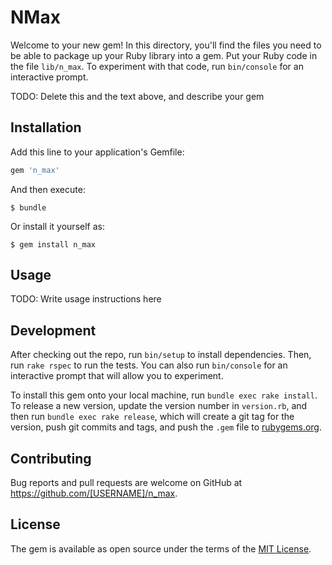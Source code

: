 # NMax

Welcome to your new gem! In this directory, you'll find the files you need to be able to package up your Ruby library into a gem. Put your Ruby code in the file `lib/n_max`. To experiment with that code, run `bin/console` for an interactive prompt.

TODO: Delete this and the text above, and describe your gem

## Installation

Add this line to your application's Gemfile:

```ruby
gem 'n_max'
```

And then execute:

    $ bundle

Or install it yourself as:

    $ gem install n_max

## Usage

TODO: Write usage instructions here

## Development

After checking out the repo, run `bin/setup` to install dependencies. Then, run `rake rspec` to run the tests. You can also run `bin/console` for an interactive prompt that will allow you to experiment.

To install this gem onto your local machine, run `bundle exec rake install`. To release a new version, update the version number in `version.rb`, and then run `bundle exec rake release`, which will create a git tag for the version, push git commits and tags, and push the `.gem` file to [rubygems.org](https://rubygems.org).

## Contributing

Bug reports and pull requests are welcome on GitHub at https://github.com/[USERNAME]/n_max.


## License

The gem is available as open source under the terms of the [MIT License](http://opensource.org/licenses/MIT).

